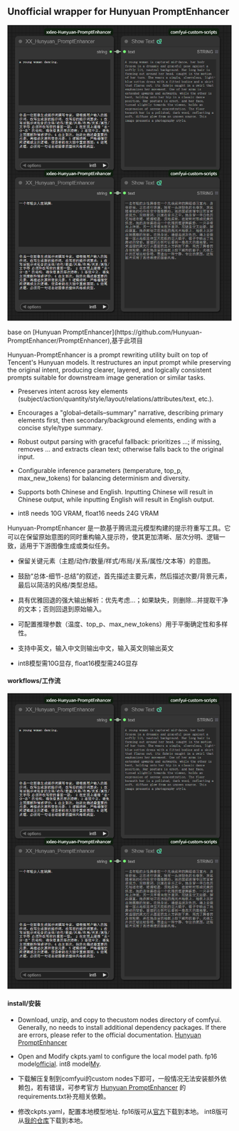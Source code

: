## Unofficial wrapper for Hunyuan PromptEnhancer  
<p align="center">
  <img src="workflow.png" alt="workflow"/>
</p>
base on [Hunyuan PromptEnhancer](https://github.com/Hunyuan-PromptEnhancer/PromptEnhancer),基于此项目

Hunyuan-PromptEnhancer is a prompt rewriting utility built on top of Tencent's Hunyuan models. It restructures an input prompt while preserving the original intent, producing clearer, layered, and logically consistent prompts suitable for downstream image generation or similar tasks.

* Preserves intent across key elements (subject/action/quantity/style/layout/relations/attributes/text, etc.).
* Encourages a "global–details–summary" narrative, describing primary elements first, then secondary/background elements, ending with a concise style/type summary.
* Robust output parsing with graceful fallback: prioritizes <answer>...</answer>; if missing, removes <think>...</think> and extracts clean text; otherwise falls back to the original input.
* Configurable inference parameters (temperature, top_p, max_new_tokens) for balancing determinism and diversity.

* Supports both Chinese and English. Inputting Chinese will result in Chinese output, while inputting English will result in English output.
* int8 needs 10G VRAM, float16 needs 24G VRAM

Hunyuan-PromptEnhancer 是一款基于腾讯混元模型构建的提示符重写工具。它可以在保留原始意图的同时重构输入提示符，使其更加清晰、层次分明、逻辑一致，适用于下游图像生成或类似任务。

* 保留关键元素（主题/动作/数量/样式/布局/关系/属性/文本等）的意图。
* 鼓励“总体-细节-总结”的叙述，首先描述主要元素，然后描述次要/背景元素，最后以简洁的风格/类型总结。
* 具有优雅回退的强大输出解析：优先考虑<answer>...</answer>；如果缺失，则删除<think>...</think>并提取干净的文本；否则回退到原始输入。
* 可配置推理参数（温度、top_p、max_new_tokens）用于平衡确定性和多样性。

* 支持中英文，输入中文则输出中文，输入英文则输出英文
* int8模型需10G显存, float16模型需24G显存

  
#### workflows/工作流  
<p align="center">
  <img src="workflow.png" alt="workflow"/>
</p>

#### install/安装
* Download, unzip, and copy to thecustom nodes directory of comfyui. Generally, no needs to install additional dependency packages. If there are errors, please refer to the official documentation. [Hunyuan PromptEnhancer](https://github.com/Hunyuan-PromptEnhancer/PromptEnhancer/blob/main/requirements.txt)

* Open and Modify ckpts.yaml to configure the local model path.
fp16 model[official](https://huggingface.co/tencent/HunyuanImage-2.1/tree/main/reprompt).
int8 model[My](https://huggingface.co/leeooo001/Hunyuan-PromptEnhancer-INT8).



* 下载解压复制到comfyui的custom nodes下即可，一般情况无法安装额外依赖包，若有错误，可参考官方 [Hunyuan PromptEnhancer](https://github.com/Hunyuan-PromptEnhancer/PromptEnhancer/blob/main/requirements.txt) 的requirements.txt补充相关依赖。

* 修改ckpts.yaml，配置本地模型地址.
fp16版可从[官方](https://huggingface.co/tencent/HunyuanImage-2.1/tree/main/reprompt)下载到本地。
int8版可从[我的仓库](https://huggingface.co/leeooo001/Hunyuan-PromptEnhancer-INT8)下载到本地。
